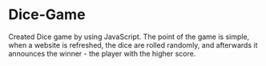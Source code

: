 # Dice-Game
Created Dice game by using JavaScript. The point of the game is simple, when a website is refreshed, the dice are rolled randomly, and afterwards it announces the winner - the player with the higher score.
